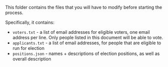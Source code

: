 This folder contains the files that you will have to modify before starting the process.

Specifically, it contains:
 - `voters.txt` - a list of email addresses for eligible voters, one email address per line. Only people listed
    in this document will be able to vote.
 - `applicants.txt` - a list of email addresses, for people that are eligible to run for election
 - `positions.json` - names + descriptions of election positions, as well as overall description